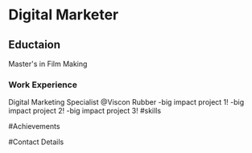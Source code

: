 # Digital Marketer

## Eductaion
Master's in Film Making

### Work Experience
Digital Marketing Specialist @Viscon Rubber
-big impact project 1!
-big impact project 2!
-big impact project 3!
#skills

#Achievements

#Contact Details

